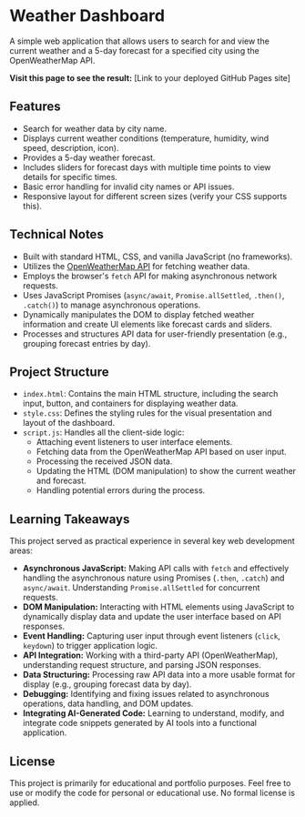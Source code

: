 # Weather Dashboard

A simple web application that allows users to search for and view the current weather and a 5-day forecast for a specified city using the OpenWeatherMap API.

**Visit this page to see the result:** [Link to your deployed GitHub Pages site]

## Features

*   Search for weather data by city name.
*   Displays current weather conditions (temperature, humidity, wind speed, description, icon).
*   Provides a 5-day weather forecast.
*   Includes sliders for forecast days with multiple time points to view details for specific times.
*   Basic error handling for invalid city names or API issues.
*   Responsive layout for different screen sizes (verify your CSS supports this).

## Technical Notes

*   Built with standard HTML, CSS, and vanilla JavaScript (no frameworks).
*   Utilizes the [OpenWeatherMap API](https://openweathermap.org/api) for fetching weather data.
*   Employs the browser's `fetch` API for making asynchronous network requests.
*   Uses JavaScript Promises (`async/await`, `Promise.allSettled`, `.then()`, `.catch()`) to manage asynchronous operations.
*   Dynamically manipulates the DOM to display fetched weather information and create UI elements like forecast cards and sliders.
*   Processes and structures API data for user-friendly presentation (e.g., grouping forecast entries by day).

## Project Structure

*   `index.html`: Contains the main HTML structure, including the search input, button, and containers for displaying weather data.
*   `style.css`: Defines the styling rules for the visual presentation and layout of the dashboard.
*   `script.js`: Handles all the client-side logic:
    *   Attaching event listeners to user interface elements.
    *   Fetching data from the OpenWeatherMap API based on user input.
    *   Processing the received JSON data.
    *   Updating the HTML (DOM manipulation) to show the current weather and forecast.
    *   Handling potential errors during the process.

## Learning Takeaways

This project served as practical experience in several key web development areas:

*   **Asynchronous JavaScript:** Making API calls with `fetch` and effectively handling the asynchronous nature using Promises (`.then`, `.catch`) and `async/await`. Understanding `Promise.allSettled` for concurrent requests.
*   **DOM Manipulation:** Interacting with HTML elements using JavaScript to dynamically display data and update the user interface based on API responses.
*   **Event Handling:** Capturing user input through event listeners (`click`, `keydown`) to trigger application logic.
*   **API Integration:** Working with a third-party API (OpenWeatherMap), understanding request structure, and parsing JSON responses.
*   **Data Structuring:** Processing raw API data into a more usable format for display (e.g., grouping forecast data by day).
*   **Debugging:** Identifying and fixing issues related to asynchronous operations, data handling, and DOM updates.
*   **Integrating AI-Generated Code:** Learning to understand, modify, and integrate code snippets generated by AI tools into a functional application.

## License

This project is primarily for educational and portfolio purposes. Feel free to use or modify the code for personal or educational use. No formal license is applied.